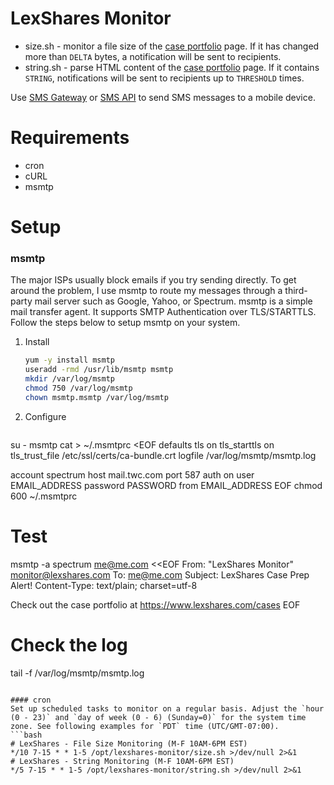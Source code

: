 # LexShares Monitor
* size.sh - monitor a file size of the [case portfolio](https://www.lexshares.com/cases) page. If it has changed more than `DELTA` bytes, a notification will be sent to recipients.
* string.sh - parse HTML content of the [case portfolio](https://www.lexshares.com/cases) page. If it contains `STRING`, notifications will be sent to recipients up to `THRESHOLD` times.

Use [SMS Gateway](https://en.wikipedia.org/wiki/SMS_gateway#Email_clients) or [SMS API](https://www.twilio.com/) to send SMS messages to a mobile device.

# Requirements
* cron
* cURL
* msmtp

# Setup
### msmtp
The major ISPs usually block emails if you try sending directly. To get around the problem, I use msmtp to route my messages through a third-party mail server such as Google, Yahoo, or Spectrum. msmtp is a simple mail transfer agent. It supports SMTP Authentication over TLS/STARTTLS. Follow the steps below to setup msmtp on your system.
1. Install
   ```bash
   yum -y install msmtp
   useradd -rmd /usr/lib/msmtp msmtp
   mkdir /var/log/msmtp
   chmod 750 /var/log/msmtp
   chown msmtp.msmtp /var/log/msmtp
   ```
1. Configure
   ```bash
su - msmtp
cat > ~/.msmtprc <EOF
defaults
    tls on
    tls_starttls on
    tls_trust_file /etc/ssl/certs/ca-bundle.crt
    logfile /var/log/msmtp/msmtp.log

account spectrum
    host mail.twc.com
    port 587
    auth on
    user EMAIL_ADDRESS
    password PASSWORD
    from EMAIL_ADDRESS
EOF
chmod 600 ~/.msmtprc

# Test
msmtp -a spectrum me@me.com <<EOF
From: "LexShares Monitor" <monitor@lexshares.com>
To: me@me.com
Subject: LexShares Case Prep Alert!
Content-Type: text/plain; charset=utf-8

Check out the case portfolio at https://www.lexshares.com/cases
EOF

# Check the log
tail -f /var/log/msmtp/msmtp.log
```

#### cron
Set up scheduled tasks to monitor on a regular basis. Adjust the `hour (0 - 23)` and `day of week (0 - 6) (Sunday=0)` for the system time zone. See following examples for `PDT` time (UTC/GMT-07:00).
```bash
# LexShares - File Size Monitoring (M-F 10AM-6PM EST)
*/10 7-15 * * 1-5 /opt/lexshares-monitor/size.sh >/dev/null 2>&1
# LexShares - String Monitoring (M-F 10AM-6PM EST)
*/5 7-15 * * 1-5 /opt/lexshares-monitor/string.sh >/dev/null 2>&1
```

